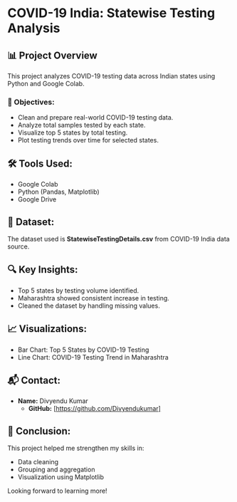 # COVID-19 India: Statewise Testing Analysis

## 📊 Project Overview
This project analyzes COVID-19 testing data across Indian states using Python and Google Colab.

### 🎯 Objectives:
- Clean and prepare real-world COVID-19 testing data.
- Analyze total samples tested by each state.
- Visualize top 5 states by total testing.
- Plot testing trends over time for selected states.

## 🛠️ Tools Used:
- Google Colab
- Python (Pandas, Matplotlib)
- Google Drive

## 📂 Dataset:
The dataset used is **StatewiseTestingDetails.csv** from COVID-19 India data source.

## 🔍 Key Insights:
- Top 5 states by testing volume identified.
- Maharashtra showed consistent increase in testing.
- Cleaned the dataset by handling missing values.

## 📈 Visualizations:
- Bar Chart: Top 5 States by COVID-19 Testing
- Line Chart: COVID-19 Testing Trend in Maharashtra

## 📬 Contact:
- **Name:** Divyendu Kumar
  - **GitHub:**  [https://github.com/Divyendukumar]

## 📌 Conclusion:
This project helped me strengthen my skills in:
- Data cleaning
- Grouping and aggregation
- Visualization using Matplotlib

Looking forward to learning more!
